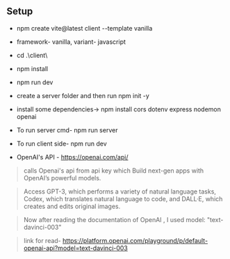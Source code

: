 ## Setup

- npm create vite@latest client --template vanilla
- framework- vanilla, variant- javascript
- cd .\client\
- npm install
- npm run dev
- create a server folder and then run npm init -y 
- install some dependencies-> npm install cors dotenv express nodemon openai
- To run server cmd- npm run server
- To run client side- npm run dev

- OpenAI's API - https://openai.com/api/
> calls Openai's api from api key which Build next-gen apps with OpenAI’s powerful models.

> Access GPT-3, which performs a variety of natural language tasks, Codex, which translates natural language to code, and DALL·E, which creates and edits original images.

> Now after reading the documentation of OpenAI , I used model: "text-davinci-003" 

> link for read- https://platform.openai.com/playground/p/default-openai-api?model=text-davinci-003

